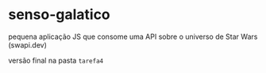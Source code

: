 # senso-galatico
pequena aplicação JS que consome uma API sobre o universo de Star Wars (swapi.dev)

versão final na pasta `tarefa4`
